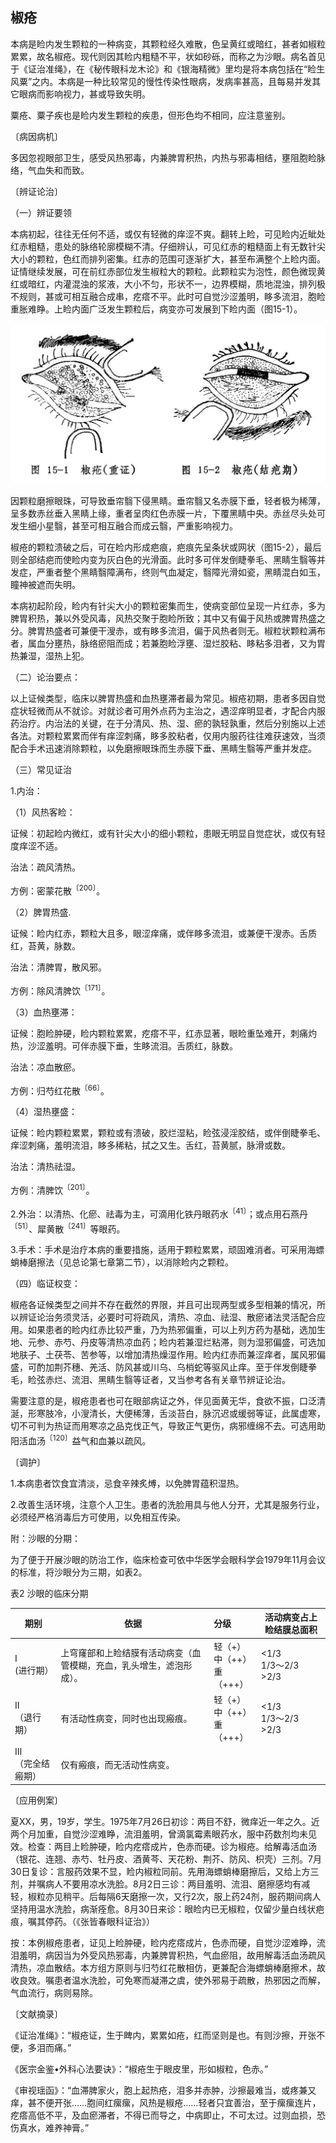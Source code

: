## 椒疮

本病是睑内发生颗粒的一种病变，其颗粒经久难散，色呈黄红或暗红，甚者如椒粒累累，故名椒疮。现代则因其睑内粗糙不平，状如砂砾，而称之为沙眼。病名首见于《证治准绳》，在《秘传眼科龙木论》和《银海精微》里均是将本病包括在“睑生风粟”之内。本病是一种比较常见的慢性传染性眼病，发病率甚高，且每易并发其它眼病而影响视力，甚或导致失明。

粟疮、粟子疾也是睑内发生颗粒的疾患，但形色均不相同，应注意鉴别。

〔病因病机〕

多因忽视眼部卫生，感受风热邪毒，内兼脾胃积热，内热与邪毒相结，壅阻胞睑脉络，气血失和而致。

〔辨证论治〕

（一）辨证要领

本病初起，往往无任何不适，或仅有轻微的痒涩不爽。翻转上睑，可见睑内近眦处红赤粗糙，患处的脉络轮廓模糊不清。仔细辨认，可见红赤的粗糙面上有无数针尖大小的颗粒，色红而排列密集。红赤的范围可逐渐扩大，甚至布满整个上睑内面。证情继续发展，可在前红赤部位发生椒粒大的颗粒。此颗粒实为泡性，颜色微现黄红或暗红，内灌混浊的浆液，大小不匀，形状不一，边界模糊，质地混浊，排列极不规则，甚或可相互融合成串，疙瘩不平。此时可自觉沙涩羞明，眵多流泪，胞睑重胀难睁。上睑内面广泛发生颗粒后，病变亦可发展到下睑内面（图15-1）。

<img src="img\15.jpg" style="zoom:50%;" />

因颗粒磨擦眼珠，可导致垂帘翳下侵黑睛。垂帘翳又名赤膜下垂，轻者极为稀薄，呈多数赤丝垂入黑睛上缘，重者呈肉红色赤膜一片，下覆黑睛中央。赤丝尽头处可发生细小星翳，甚至可相互融合而成云翳，严重影响视力。

椒疮的颗粒溃破之后，可在睑内形成疤痕，疤痕先呈条状或网状（图15-2），最后则全部结疤而使睑内变为灰白色的光滑面。此时多可伴发倒睫拳毛、黑睛生翳等并发症，严重者整个黑睛翳障满布，终则气血凝定，翳障光滑如瓷，黑睛混白如玉，瞳神被遮而失明。

本病初起阶段，睑内有针尖大小的颗粒密集而生，使病变部位呈现一片红赤，多为脾胃积热，兼以外受风毒，风热交聚于胞睑所致；其中又有偏于风热或脾胃热盛之分。脾胃热盛者可兼便干溲赤，或有眵多流泪，偏于风热者则无。椒粒状颗粒满布者，属血分壅热，脉络瘀阻而成；若兼胞睑浮壅、湿烂胶粘、眵粘多泪者，又为胃热兼湿，湿热上犯。

（二）论治要点：

以上证候类型，临床以脾胃热盛和血热壅滞者最为常见。椒疮初期，患者多因自觉症状轻微而从不就诊。对就诊者可用外点药为主治之，遇涩痒明显者，才配合内服药治疗。内治法的关键，在于分清风、热、湿、瘀的孰轻孰重，然后分别施以上述各法。对颗粒累累而伴有痒涩刺痛，眵多胶粘者，仅用内服药往往难获速效，当须配合手术迅速消除颗粒，以免磨擦眼珠而生赤膜下垂、黑睛生翳等严重并发症。

（三）常见证治

1.内治：

（1）风热客睑：

证候：初起睑内微红，或有针尖大小的细小颗粒，患眼无明显自觉症状，或仅有轻度痒涩不适。

治法：疏风清热。

方例：密蒙花散<sup>〔200〕</sup>。

（2）脾胃热盛.

证候：睑内红赤，颗粒大且多，眼涩痒痛，或伴眵多流泪，或兼便干溲赤。舌质红，苔黄，脉数。

治法：清脾胃，散风邪。

方例：除风清脾饮<sup>〔171〕</sup>。

（3）血热壅滞：

证候：胞睑肿硬，睑内颗粒累累，疙瘩不平，红赤显著，眼睑重坠难开，刺痛灼热，沙涩羞明。可伴赤膜下垂，生眵流泪。舌质红，脉数。

治法：凉血散瘀。

方例：归芍红花散<sup>〔66〕</sup>。

（4）湿热壅盛：

证候：睑内颗粒累累，颗粒或有溃破，胶烂湿粘，睑弦浸淫胶结，或伴倒睫拳毛、痒涩刺痛，羞明流泪，眵多稀粘，拭之又生。舌红，苔黄腻，脉滑或数。

治法：清热祛湿。

方例：清脾饮<sup>〔201〕</sup>。

2.外治：以清热、化瘀、祛毒为主，可滴用化铁丹眼药水<sup>〔41〕</sup>；或点用石燕丹<sup>〔51〕</sup>、犀黄散<sup>〔241〕</sup>等眼药。

3.手术：手术是治疗本病的重要措施，适用于颗粒累累，顽固难消者。可采用海螵蛸棒磨擦法（见总论第七章第二节），以消除睑内之颗粒。

（四）临证权变：

椒疮各证候类型之间并不存在截然的界限，并且可出现两型或多型相兼的情况，所以辨证论治务须灵活，必要时可将疏风，清热、凉血、祛湿、散瘀诸法灵活配合应用。如果患者的睑内红赤比较严重，乃为热邪偏重，可以上列方药为基础，选加生地、元参、赤芍、丹皮等清热凉血药；睑内若兼湿烂粘滞，则为湿邪偏盛，可选加地肤子、土茯苓、苦参等，以增加清热燥湿作用。睑内红赤而兼涩痒者，属风邪偏盛，可酌加荆芥穗、羌活、防风甚或川乌、乌梢蛇等驱风止痒。至于伴发倒睫拳毛，睑弦赤烂、流泪、黑睛生翳等证者，又当参考各有关章节辨证论治。

需要注意的是，椒疮患者也可在眼部病证之外，伴见面黄无华，食欲不振，口泛清涎，形寒肢冷，小溲清长，大便稀薄，舌淡苔白，脉沉迟或缓弱等证，此属虚寒，切不可判为热证而用寒凉之品克伐正气，导致正气更伤，病邪缠绵不去。可选用助阳活血汤<sup>〔120〕</sup>益气和血兼以疏风。

〔调护〕

1.本病患者饮食宜清淡，忌食辛辣炙煿，以免脾胃蕴积湿热。

2.改善生活环境，注意个人卫生。患者的洗脸用具与他人分开，尤其是服务行业，必须经严格消毒后方可使用，以免相互传染。

附：沙眼的分期：

为了便于开展沙眼的防治工作，临床检查可依中华医学会眼科学会1979年11月会议的标准，将沙眼分为三期，如表2。

表2 沙眼的临床分期

| 期别                    | 依据                                                         | 分级                              | 活动病变占上睑结膜总面积     |
| ----------------------- | ------------------------------------------------------------ | :-------------------------------- | ---------------------------- |
| I   <br />(进行期）     | 上穹窿部和上睑结膜有活动病变（血管模糊，充血，乳头增生，滤泡形成）。 | 轻（+）<br>中（++）<br>重（+++）  | <1/3 <br />1/3〜2/3 <br>>2/3 |
| Ⅱ  <br />（退行期）     | 有活动性病变，同时也出现瘢痕。                               | 轻（+）<br>中（++）<br/>重（+++） | <1/3<br />1/3〜2/3 <br> >2/3 |
| Ⅲ  <br />（完全结瘢期） | 仅有瘢痕，而无活动性病变。                                   |                                   |                              |

〔应用例案〕

夏XX，男，19岁，学生。1975年7月26日初诊：两目不舒，微痒近一年之久。近两个月加重，自觉沙涩难睁，流泪羞明，曾滴氯霉素眼药水，服中药数剂均未见效。检查：两目上睑肿硬，睑内疙瘩成片，色赤而硬。诊为椒疮。给解毒活血汤（银花、连翘、赤芍、牡丹皮、酒黄芩、天花粉、荆芥、防风、枳壳）三剂。7月30日复诊：言服药效果不显，睑内椒粒同前。先用海螵蛸棒磨擦后，又给上方三剂，并嘱病人不要用凉水洗脸。8月2日三诊：两目羞明、流泪、磨擦感均有减轻，椒粒亦见稍平。后每隔6天磨擦一次，又行2次，服上药24剂，服药期间病人坚持用温水洗脸，病渐痊愈。8月30日来诊：眼睑内已无椒粒，仅留少量白线状疤痕，嘱其停药。（《张皆春眼科证治》）

按：本例椒疮患者，证见上睑肿硬，睑内疙瘩成片，色赤而硬，自觉沙涩难睁，流泪羞明，病因当为外受风热邪毒，内兼脾胃积热，气血瘀阻，故用解毒活血汤疏风清热，凉血散结。本方组方原则与归芍红花散相仿，更兼配合海螵蛸棒磨擦术，故收良效。嘱患者温水洗脸，可免寒而凝滞之虞，使外邪易于疏散，热邪因之而解，气血流行，病则易除。

〔文献摘录〕

《证治准绳》：“椒疮证，生于睥内，累累如疮，红而坚则是也。有则沙擦，开张不便，多泪而痛。”

《医宗金鉴•外科心法要诀》：“椒疮生于眼皮里，形如椒粒，色赤。”

《审视瑶函》：“血滞脾家火，胞上起热疮，泪多并赤肿，沙擦最难当，或疼兼又痒，甚不便开张……胞间红瘰瘰，风热是椒疮……轻者只宜善治，至于瘰瘰连片，疙瘩高低不平，及血瘀滞者，不得已而导之，中病即止，不可太过。过则血损，恐伤真水，难养神膏。”